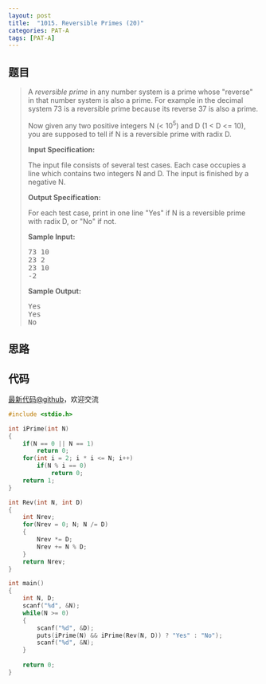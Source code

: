 ```yaml
---
layout: post
title:  "1015. Reversible Primes (20)"
categories: PAT-A
tags: [PAT-A]
---
```

## 题目

> <div id="problemContent">
> <p>A <i>reversible prime</i> in any number system is a prime whose "reverse" in that number system is also a prime. For example in the decimal system 73 is a reversible prime because its reverse 37 is also a prime.
> </p>
> <p>Now given any two positive integers N (&lt; 10<sup>5</sup>) and D (1 &lt; D &lt;= 10), you are supposed to tell if N is a reversible prime with radix D.
> 
> <p><b>
> Input Specification:
> </b></p>
> <p>The input file consists of several test cases.  Each case occupies a line which contains two integers N and D.  The input is finished by a negative N.</p>
> <p><b>
> Output Specification:
> </b></p>
> <p>For each test case, print in one line "Yes" if N is a reversible prime with radix D, or "No" if not.</p>
> <b>Sample Input:</b><pre>
> 73 10
> 23 2
> 23 10
> -2
> </pre>
> <b>Sample Output:</b><pre>
> Yes
> Yes
> No
> </pre>
> </p></div>

## 思路


## 代码

[最新代码@github](https://github.com/OliverLew/PAT/blob/master/PATAdvanced/1015.c)，欢迎交流
```c
#include <stdio.h>

int iPrime(int N)
{
    if(N == 0 || N == 1)
        return 0;
    for(int i = 2; i * i <= N; i++)
        if(N % i == 0)
            return 0;
    return 1;
}

int Rev(int N, int D)
{
    int Nrev;
    for(Nrev = 0; N; N /= D)
    {    
        Nrev *= D; 
        Nrev += N % D;
    }
    return Nrev;
}

int main()
{
    int N, D;
    scanf("%d", &N);
    while(N >= 0)
    {
        scanf("%d", &D);
        puts(iPrime(N) && iPrime(Rev(N, D)) ? "Yes" : "No");
        scanf("%d", &N);
    }
    
    return 0;
}

```
